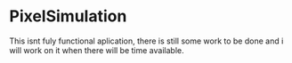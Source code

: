 # PixelSimulation
This isnt fuly functional aplication, there is still some work to be done and i will work on it when there will be time available.
